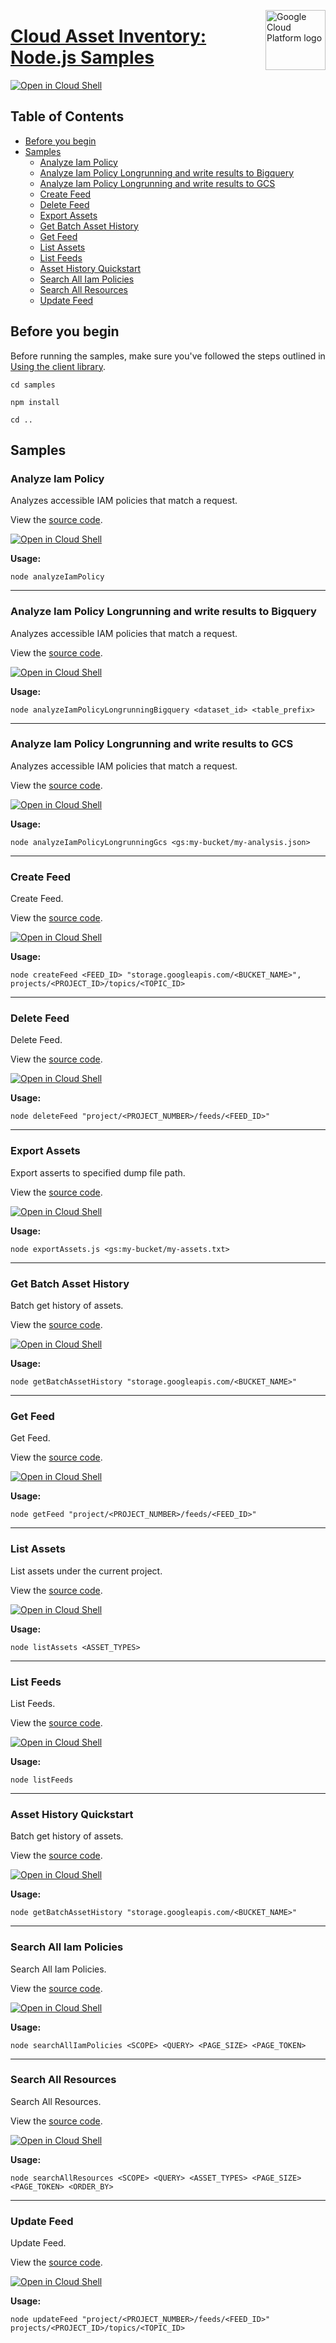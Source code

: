 [//]: # "This README.md file is auto-generated, all changes to this file will be lost."
[//]: # "To regenerate it, use `python -m synthtool`."
<img src="https://avatars2.githubusercontent.com/u/2810941?v=3&s=96" alt="Google Cloud Platform logo" title="Google Cloud Platform" align="right" height="96" width="96"/>

# [Cloud Asset Inventory: Node.js Samples](https://github.com/googleapis/nodejs-asset)

[![Open in Cloud Shell][shell_img]][shell_link]



## Table of Contents

* [Before you begin](#before-you-begin)
* [Samples](#samples)
  * [Analyze Iam Policy](#analyze-iam-policy)
  * [Analyze Iam Policy Longrunning and write results to Bigquery](#analyze-iam-policy-longrunning-and-write-results-to-bigquery)
  * [Analyze Iam Policy Longrunning and write results to GCS](#analyze-iam-policy-longrunning-and-write-results-to-gcs)
  * [Create Feed](#create-feed)
  * [Delete Feed](#delete-feed)
  * [Export Assets](#export-assets)
  * [Get Batch Asset History](#get-batch-asset-history)
  * [Get Feed](#get-feed)
  * [List Assets](#list-assets)
  * [List Feeds](#list-feeds)
  * [Asset History Quickstart](#asset-history-quickstart)
  * [Search All Iam Policies](#search-all-iam-policies)
  * [Search All Resources](#search-all-resources)
  * [Update Feed](#update-feed)

## Before you begin

Before running the samples, make sure you've followed the steps outlined in
[Using the client library](https://github.com/googleapis/nodejs-asset#using-the-client-library).

`cd samples`

`npm install`

`cd ..`

## Samples



### Analyze Iam Policy

Analyzes accessible IAM policies that match a request.

View the [source code](https://github.com/googleapis/nodejs-asset/blob/main/samples/analyzeIamPolicy.js).

[![Open in Cloud Shell][shell_img]](https://console.cloud.google.com/cloudshell/open?git_repo=https://github.com/googleapis/nodejs-asset&page=editor&open_in_editor=samples/analyzeIamPolicy.js,samples/README.md)

__Usage:__


`node analyzeIamPolicy`


-----




### Analyze Iam Policy Longrunning and write results to Bigquery

Analyzes accessible IAM policies that match a request.

View the [source code](https://github.com/googleapis/nodejs-asset/blob/main/samples/analyzeIamPolicyLongrunningBigquery.js).

[![Open in Cloud Shell][shell_img]](https://console.cloud.google.com/cloudshell/open?git_repo=https://github.com/googleapis/nodejs-asset&page=editor&open_in_editor=samples/analyzeIamPolicyLongrunningBigquery.js,samples/README.md)

__Usage:__


`node analyzeIamPolicyLongrunningBigquery <dataset_id> <table_prefix>`


-----




### Analyze Iam Policy Longrunning and write results to GCS

Analyzes accessible IAM policies that match a request.

View the [source code](https://github.com/googleapis/nodejs-asset/blob/main/samples/analyzeIamPolicyLongrunningGcs.js).

[![Open in Cloud Shell][shell_img]](https://console.cloud.google.com/cloudshell/open?git_repo=https://github.com/googleapis/nodejs-asset&page=editor&open_in_editor=samples/analyzeIamPolicyLongrunningGcs.js,samples/README.md)

__Usage:__


`node analyzeIamPolicyLongrunningGcs <gs:my-bucket/my-analysis.json>`


-----




### Create Feed

Create Feed.

View the [source code](https://github.com/googleapis/nodejs-asset/blob/main/samples/createFeed.js).

[![Open in Cloud Shell][shell_img]](https://console.cloud.google.com/cloudshell/open?git_repo=https://github.com/googleapis/nodejs-asset&page=editor&open_in_editor=samples/createFeed.js,samples/README.md)

__Usage:__


`node createFeed <FEED_ID> "storage.googleapis.com/<BUCKET_NAME>", projects/<PROJECT_ID>/topics/<TOPIC_ID>`


-----




### Delete Feed

Delete Feed.

View the [source code](https://github.com/googleapis/nodejs-asset/blob/main/samples/deleteFeed.js).

[![Open in Cloud Shell][shell_img]](https://console.cloud.google.com/cloudshell/open?git_repo=https://github.com/googleapis/nodejs-asset&page=editor&open_in_editor=samples/deleteFeed.js,samples/README.md)

__Usage:__


`node deleteFeed "project/<PROJECT_NUMBER>/feeds/<FEED_ID>"`


-----




### Export Assets

Export asserts to specified dump file path.

View the [source code](https://github.com/googleapis/nodejs-asset/blob/main/samples/exportAssets.js).

[![Open in Cloud Shell][shell_img]](https://console.cloud.google.com/cloudshell/open?git_repo=https://github.com/googleapis/nodejs-asset&page=editor&open_in_editor=samples/exportAssets.js,samples/README.md)

__Usage:__


`node exportAssets.js <gs:my-bucket/my-assets.txt>`


-----




### Get Batch Asset History

Batch get history of assets.

View the [source code](https://github.com/googleapis/nodejs-asset/blob/main/samples/getBatchAssetHistory.js).

[![Open in Cloud Shell][shell_img]](https://console.cloud.google.com/cloudshell/open?git_repo=https://github.com/googleapis/nodejs-asset&page=editor&open_in_editor=samples/getBatchAssetHistory.js,samples/README.md)

__Usage:__


`node getBatchAssetHistory "storage.googleapis.com/<BUCKET_NAME>"`


-----




### Get Feed

Get Feed.

View the [source code](https://github.com/googleapis/nodejs-asset/blob/main/samples/getFeed.js).

[![Open in Cloud Shell][shell_img]](https://console.cloud.google.com/cloudshell/open?git_repo=https://github.com/googleapis/nodejs-asset&page=editor&open_in_editor=samples/getFeed.js,samples/README.md)

__Usage:__


`node getFeed "project/<PROJECT_NUMBER>/feeds/<FEED_ID>"`


-----




### List Assets

List assets under the current project.

View the [source code](https://github.com/googleapis/nodejs-asset/blob/main/samples/listAssets.js).

[![Open in Cloud Shell][shell_img]](https://console.cloud.google.com/cloudshell/open?git_repo=https://github.com/googleapis/nodejs-asset&page=editor&open_in_editor=samples/listAssets.js,samples/README.md)

__Usage:__


`node listAssets <ASSET_TYPES>`


-----




### List Feeds

List Feeds.

View the [source code](https://github.com/googleapis/nodejs-asset/blob/main/samples/listFeeds.js).

[![Open in Cloud Shell][shell_img]](https://console.cloud.google.com/cloudshell/open?git_repo=https://github.com/googleapis/nodejs-asset&page=editor&open_in_editor=samples/listFeeds.js,samples/README.md)

__Usage:__


`node listFeeds`


-----




### Asset History Quickstart

Batch get history of assets.

View the [source code](https://github.com/googleapis/nodejs-asset/blob/main/samples/quickstart.js).

[![Open in Cloud Shell][shell_img]](https://console.cloud.google.com/cloudshell/open?git_repo=https://github.com/googleapis/nodejs-asset&page=editor&open_in_editor=samples/quickstart.js,samples/README.md)

__Usage:__


`node getBatchAssetHistory "storage.googleapis.com/<BUCKET_NAME>"`


-----




### Search All Iam Policies

Search All Iam Policies.

View the [source code](https://github.com/googleapis/nodejs-asset/blob/main/samples/searchAllIamPolicies.js).

[![Open in Cloud Shell][shell_img]](https://console.cloud.google.com/cloudshell/open?git_repo=https://github.com/googleapis/nodejs-asset&page=editor&open_in_editor=samples/searchAllIamPolicies.js,samples/README.md)

__Usage:__


`node searchAllIamPolicies <SCOPE> <QUERY> <PAGE_SIZE> <PAGE_TOKEN>`


-----




### Search All Resources

Search All Resources.

View the [source code](https://github.com/googleapis/nodejs-asset/blob/main/samples/searchAllResources.js).

[![Open in Cloud Shell][shell_img]](https://console.cloud.google.com/cloudshell/open?git_repo=https://github.com/googleapis/nodejs-asset&page=editor&open_in_editor=samples/searchAllResources.js,samples/README.md)

__Usage:__


`node searchAllResources <SCOPE> <QUERY> <ASSET_TYPES> <PAGE_SIZE> <PAGE_TOKEN> <ORDER_BY>`


-----




### Update Feed

Update Feed.

View the [source code](https://github.com/googleapis/nodejs-asset/blob/main/samples/updateFeed.js).

[![Open in Cloud Shell][shell_img]](https://console.cloud.google.com/cloudshell/open?git_repo=https://github.com/googleapis/nodejs-asset&page=editor&open_in_editor=samples/updateFeed.js,samples/README.md)

__Usage:__


`node updateFeed "project/<PROJECT_NUMBER>/feeds/<FEED_ID>" projects/<PROJECT_ID>/topics/<TOPIC_ID>`






[shell_img]: https://gstatic.com/cloudssh/images/open-btn.png
[shell_link]: https://console.cloud.google.com/cloudshell/open?git_repo=https://github.com/googleapis/nodejs-asset&page=editor&open_in_editor=samples/README.md
[product-docs]: https://cloud.google.com/resource-manager/docs/cloud-asset-inventory/overview
